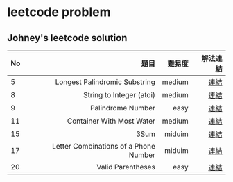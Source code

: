 # leetcode problem

## Johney's leetcode solution 

| No   |                                  題目 | 難易度 |                                                                 解法連結 |
| :--- | ------------------------------------: | -----: | -----------------------------------------------------------------------: |
| 5    |         Longest Palindromic Substring | medium |  [連結](https://github.com/johney4415/leetcode/blob/master/leetcode5.py) |
| 8    |              String to Integer (atoi) | medium |  [連結](https://github.com/johney4415/leetcode/blob/master/leetcode8.py) |
| 9    |                     Palindrome Number |   easy |  [連結](https://github.com/johney4415/leetcode/blob/master/leetcode9.py) |
| 11   |             Container With Most Water | medium | [連結](https://github.com/johney4415/leetcode/blob/master/leetcode11.py) |
| 15   |                                  3Sum | miduim | [連結](https://github.com/johney4415/leetcode/blob/master/leetcode15.py) |
| 17   | Letter Combinations of a Phone Number | miduim | [連結](https://github.com/johney4415/leetcode/blob/master/leetcode17.py) |
| 20   |                     Valid Parentheses |   easy | [連結](https://github.com/johney4415/leetcode/blob/master/leetcode20.py) |


